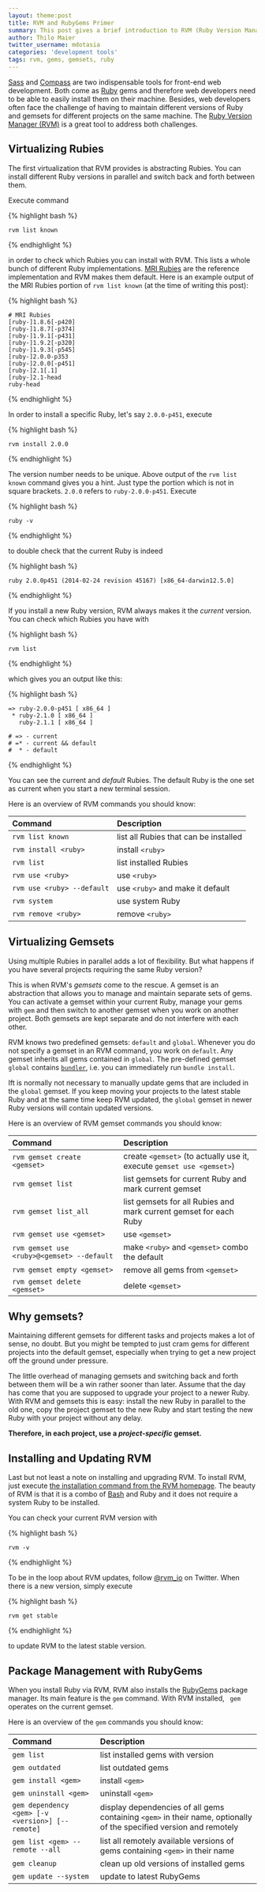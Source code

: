 ```yaml
---
layout: theme:post
title: RVM and RubyGems Primer
summary: This post gives a brief introduction to RVM (Ruby Version Manager) and RubyGems, a package manager for Ruby.
author: Thilo Maier
twitter_username: mdotasia
categories: 'development tools'
tags: rvm, gems, gemsets, ruby
---
```


[Sass](http://sass-lang.com/) and [Compass](http://compass-style.org/) are two indispensable tools for front-end web development. Both come as [Ruby](https://www.ruby-lang.org/en/) gems and therefore web developers need to be able to easily install them on their machine. Besides, web developers often face the challenge of having to maintain different versions of Ruby and gemsets for different projects on the same machine. The [Ruby Version Manager (RVM)](https://rvm.io/) is a great tool to address both challenges.

<!--more-->

## Virtualizing Rubies

The first virtualization that RVM provides is abstracting Rubies. You can install different Ruby versions in parallel and switch back and forth between them.

Execute command

{% highlight bash %}

    rvm list known

{% endhighlight %}

in order to check which Rubies you can install with RVM. This lists a whole bunch of different Ruby implementations. [MRI Rubies](https://en.wikipedia.org/wiki/Ruby_MRI) are the reference implementation and RVM makes them default. Here is an example output of the MRI Rubies portion of `rvm list known` (at the time of writing this post):

{% highlight bash %}

    # MRI Rubies
    [ruby-]1.8.6[-p420]
    [ruby-]1.8.7[-p374]
    [ruby-]1.9.1[-p431]
    [ruby-]1.9.2[-p320]
    [ruby-]1.9.3[-p545]
    [ruby-]2.0.0-p353
    [ruby-]2.0.0[-p451]
    [ruby-]2.1[.1]
    [ruby-]2.1-head
    ruby-head

{% endhighlight %}

In order to install a specific Ruby, let's say `2.0.0-p451`, execute

{% highlight bash %}

    rvm install 2.0.0

{% endhighlight %}

The version number needs to be unique. Above output of the `rvm list known` command gives you a hint. Just type the portion which is not in square brackets. `2.0.0` refers to `ruby-2.0.0-p451`. Execute

{% highlight bash %}

    ruby -v

{% endhighlight %}

to double check that the current Ruby is indeed

{% highlight bash %}

    ruby 2.0.0p451 (2014-02-24 revision 45167) [x86_64-darwin12.5.0]

{% endhighlight %}

If you install a new Ruby version, RVM always makes it the *current* version. You can check which Rubies you have with

{% highlight bash %}

    rvm list

{% endhighlight %}

which gives you an output like this:

{% highlight bash %}

    => ruby-2.0.0-p451 [ x86_64 ]
     * ruby-2.1.0 [ x86_64 ]
       ruby-2.1.1 [ x86_64 ]

    # => - current
    # =* - current && default
    #  * - default

{% endhighlight %}

You can see the current and *default* Rubies. The default Ruby is the one set as current when you start a new terminal session.

Here is an overview of RVM commands you should know:

| Command | Description |
|:--------|:------------|
| `rvm list known` | list all Rubies that can be installed |
| `rvm install <ruby>` | install `<ruby>` |
| `rvm list` | list installed Rubies |
| `rvm use <ruby>` | use `<ruby>` |
| `rvm use <ruby> --default` | use `<ruby>` and make it default |
| `rvm system` | use system Ruby |
| `rvm remove <ruby>` | remove `<ruby>` |

## Virtualizing Gemsets

Using multiple Rubies in parallel adds a lot of flexibility. But what happens if you have several projects requiring the same Ruby version?

This is when RVM's *gemsets* come to the rescue. A gemset is an abstraction that allows you to manage and maintain separate sets of gems. You can activate a gemset within your current Ruby, manage your gems with `gem` and then switch to another gemset when you work on  another project. Both gemsets are kept separate and do not interfere with each other.

RVM knows two predefined gemsets: `default` and `global`. Whenever you do not specify a gemset in an RVM command, you work on `default`. Any gemset inherits all gems contained in `global`. The pre-defined gemset `global` contains [`bundler`](http://bundler.io/), i.e. you can immediately run `bundle install`.

Ift is normally not necessary to manually update gems that are included in the `global` gemset. If you keep moving your projects to the latest stable Ruby and at the same time keep RVM updated, the `global` gemset in newer Ruby versions will contain updated versions.

Here is an overview of RVM gemset commands you should know:

| Command | Description |
|:--------|:------------|
| `rvm gemset create <gemset>` | create `<gemset>` (to actually use it, execute `gemset use <gemset>`) |
| `rvm gemset list` | list gemsets for current Ruby and mark current gemset |
| `rvm gemset list_all` | list gemsets for all Rubies and mark current gemset for each Ruby |
| `rvm gemset use <gemset>` | use `<gemset>` |
| `rvm gemset use <ruby>@<gemset> --default` | make `<ruby>` and `<gemset>` combo the default |
| `rvm gemset empty <gemset>` | remove all gems from `<gemset>` |
| `rvm gemset delete <gemset>` | delete `<gemset>` |

## Why gemsets?

Maintaining different gemsets for different tasks and projects makes a lot of sense, no doubt. But you might be tempted to just cram gems for different projects into the default gemset, especially when trying to get a new project off the ground under pressure.

The little overhead of managing gemsets and switching back and forth between them will be a win rather sooner than later. Assume that the day has come that you are supposed to upgrade your project to a newer Ruby. With RVM and gemsets this is easy: install the new Ruby in parallel to the old one, copy the project gemset to the new Ruby and start testing the new Ruby with your project without any delay.

**Therefore, in each project, use a *project-specific* gemset.**

## Installing and Updating RVM

Last but not least a note on installing and upgrading RVM. To install RVM, just execute [the installation command from the RVM homepage](https://www.gnu.org/software/bash/). The beauty of RVM is that it is a combo of [Bash](https://www.gnu.org/software/bash/) and Ruby and it does not require a system Ruby to be installed.

You can check your current RVM version with

{% highlight bash %}

    rvm -v

{% endhighlight %}

To be in the loop about RVM updates, follow [@rvm_io](https://twitter.com/rvm_io) on Twitter. When there is a new version, simply execute

{% highlight bash %}

    rvm get stable

{% endhighlight %}

to update RVM to the latest stable version.

## Package Management with RubyGems

When you install Ruby via RVM, RVM also installs the [RubyGems](https://rubygems.org/) package manager. Its main feature is the `gem` command. With RVM installed, ` gem` operates on the current gemset.

Here is an overview of the `gem` commands you should know:

| Command | Description |
|:--------|:------------|
| `gem list` | list installed gems with version |
| `gem outdated` | list outdated gems |
| `gem install <gem>` | install `<gem>` |
| `gem uninstall <gem>` | uninstall `<gem>` |
| `gem dependency <gem> [-v <version>] [--remote]` | display dependencies of all gems containing `<gem>` in their name, optionally of the specified version and remotely |
| `gem list <gem> --remote --all` | list all remotely available versions of gems containing `<gem>` in their name
| `gem cleanup` | clean up old versions of installed gems |
| `gem update --system` | update to latest RubyGems |
